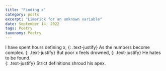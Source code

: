 ```yaml
---
title: "Finding x"
category: posts
excerpt: "Limerick for an unknown variable"
date: September 14, 2022
tags: Poetry
taxonomy: Poetry
---
```


I have spent hours defining x, 
{: .text-justify}
As the numbers become complex. 
{: .text-justify}
But poor x feels drowned, 
{: .text-justify}
He hates to be found.  
{: .text-justify}
Strict definitions shroud his apex. 



